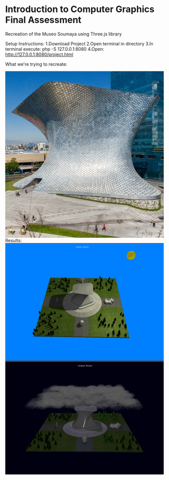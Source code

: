 # Introduction to Computer Graphics Final Assessment

Recreation of the Museo Soumaya using Three.js library

Setup Instructions:
1.Download Project
2.Open terminal in directory 
3.In terminal execute: php -S 127.0.0.1:8080
4.Open: http://127.0.0.1:8080/project.html

What we're trying to recreate:

<img src="img/realSoumaya.jpg" alt="Museo Soumaya picture" style="width:; float: left;"/>

Results:
<img src="resultImage.png" alt="Museo Soumaya picture" style="width:; float: left;"/>
<img src="resultimageDay.png" alt="Museo Soumaya picture" style="width:; float: left;"/>
